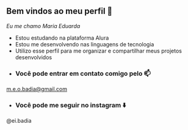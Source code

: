 ## Bem vindos ao meu perfil 🖤

_Eu me chamo Maria Eduarda_

- Estou estudando na plataforma Alura 
- Estou me desenvolvendo nas linguagens de tecnologia
- Utilizo esse perfil para me organizar e compartilhar meus projetos desenvolvidos
- ### Você pode entrar em contato comigo pelo 📫

 m.e.o.badia@gmail.com

 - ### Você pode me seguir no instagram ⬇️
  
 @ei.badia

